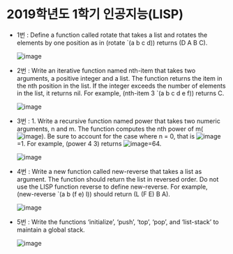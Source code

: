 # 2019학년도 1학기 인공지능(LISP)
- 1번 : Define a function called rotate that takes a list and rotates the elements by one position as in (rotate `(a b c d)) returns (D A B C).

   ![image](https://user-images.githubusercontent.com/7812961/62016909-949b0c00-b1ef-11e9-8ebf-21062367f3c3.png)

- 2번 : Write an iterative function named nth-item that takes two arguments, a positive integer and a list. The function returns the item in the nth position in the list. If the integer exceeds the number of elements in the list, it returns nil. For example, (nth-item 3 `(a b c d e f)) returns C.

   ![image](https://user-images.githubusercontent.com/7812961/62016960-c14f2380-b1ef-11e9-9a8b-dd84bd64d3f3.png)

- 3번 : 1. Write a recursive function named power that takes two numeric arguments, n and m. The function computes the nth power of m(![image](https://user-images.githubusercontent.com/7812961/62017001-f52a4900-b1ef-11e9-942a-4fb2af31c650.png)). Be sure to account for the case where n = 0, that is ![image](https://user-images.githubusercontent.com/7812961/62017259-ec864280-b1f0-11e9-930c-5b93fbe240c3.png)=1. For example, (power 4 3) returns ![image](https://user-images.githubusercontent.com/7812961/62017273-fe67e580-b1f0-11e9-9b8a-f6e1e9166d92.png)=64.

   ![image](https://user-images.githubusercontent.com/7812961/62016976-dcba2e80-b1ef-11e9-8544-bd921a6fdc74.png)

- 4번 : Write a new function called new-reverse that takes a list as argument. The function should return the list in reversed order. Do not use the LISP function reverse to define new-reverse. For example, (new-reverse `(a b (f e) l)) should return (L (F E) B A).

   ![image](https://user-images.githubusercontent.com/7812961/62017327-29ead000-b1f1-11e9-9725-98e6347c2244.png)

- 5번 : Write the functions ‘initialize’, ‘push’, ‘top’, ‘pop’, and ‘list-stack’ to maintain a global stack.

   ![image](https://user-images.githubusercontent.com/7812961/62017348-4555db00-b1f1-11e9-92ba-3f7053723331.png)
   

